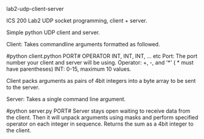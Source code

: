 lab2-udp-client-server

ICS 200 Lab2 UDP socket programming, client + server.

Simple python UDP client and server.

Client: Takes commandline arguments formatted as followed.

#python client.python PORT# OPERATOR INT, INT, INT, ... etc
Port: The port number your client and server will be using. Operator: +, -, and '*' ( * must have parentheses) INT: 0-15, maximum 10 values.

Client packs arguments as pairs of 4bit integers into a byte array to be sent to the server.

Server: Takes a single command line argument.

#python server.py PORT#
Server stays open waiting to receive data from the client. Then it will unpack arguments using masks and perform specified operator on each integer in sequence. Returns the sum as a 4bit integer to the client.